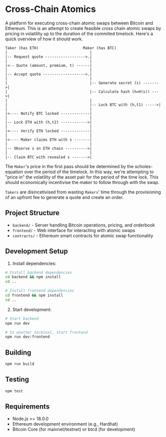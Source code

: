 # Cross-Chain Atomics

A platform for executing cross-chain atomic swaps between Bitcoin and Ethereum. This is an attempt to create feasible cross chain atomic swaps by pricing in volatility up to the duration of the commited timelock. Here's a quick overview of how it should work.

```
Taker (has ETH)                    Maker (has BTC)
|                                     |
|-- Request quote ------------------>.|
|                                     |
|<-- Quote (amount, premium, t) ------|
|                                     |
|-- Accept quote ------------------->.|
|                                     |
|                                     |-- Generate secret (s) ------->|
|                                     |-- Calculate hash (h=H(s)) --->|
|                                     |
|                                     |-- Lock BTC with (h,t1) ----->|
|                                     |
|<---- Notify BTC locked -------------|
|                                     |
|-- Lock ETH with (h,t2) ------------>|
|                                     |
|<---- Verify ETH locked -------------|
|                                     |
|<---- Maker claims ETH with s -------|
|                                     |
|-- Observe s on ETH chain ---------->|
|                                     |
|-- Claim BTC with revealed s ------->|
```

The `Maker`'s price in the first pass should be determined by the scholes-equation over the period of the timelock. In this way, we're attempting to "price in" the volatility of the asset pair for the period of the time lock. This should economically incentivise the maker to follow through with the swap.

`Takers` are disincetivised from wasting `Makers`' time through the provisioning of an upfront fee to generate a quote and create an order.

## Project Structure

- `backend/` - Server handling Bitcoin operations, pricing, and orderbook
- `frontend/` - Web interface for interacting with atomic swaps
- `contracts/` - Ethereum smart contracts for atomic swap functionality

## Development Setup

1. Install dependencies:
```bash
# Install backend dependencies
cd backend && npm install
cd ..

# Install frontend dependencies
cd frontend && npm install
cd ..
```

2. Start development:
```bash
# Start backend
npm run dev

# In another terminal, start frontend
npm run dev:frontend
```

## Building

```bash
npm run build
```

## Testing

```bash
npm test
```

## Requirements

- Node.js >= 18.0.0
- Ethereum development environment (e.g., Hardhat)
- Bitcoin Core (for mainnet/testnet) or btcd (for development)
